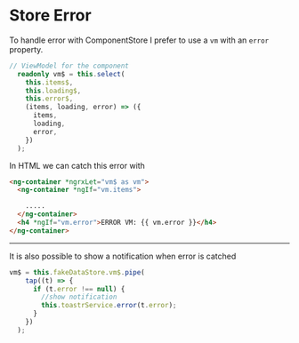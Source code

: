 # Store Error

To handle error with ComponentStore I prefer to use a `vm` with an `error` property.

```ts
// ViewModel for the component
  readonly vm$ = this.select(
    this.items$,
    this.loading$,
    this.error$,
    (items, loading, error) => ({
      items,
      loading,
      error,
    })
  );
```

In HTML we can catch this error with

```html
<ng-container *ngrxLet="vm$ as vm">
  <ng-container *ngIf="vm.items">

    .....
  </ng-container>
  <h4 *ngIf="vm.error">ERROR VM: {{ vm.error }}</h4>
</ng-container>
```

---

It is also possible to show a notification when error is catched

```ts
vm$ = this.fakeDataStore.vm$.pipe(
    tap((t) => {
      if (t.error !== null) {
        //show notification
        this.toastrService.error(t.error);
      }
    })
  );
```
